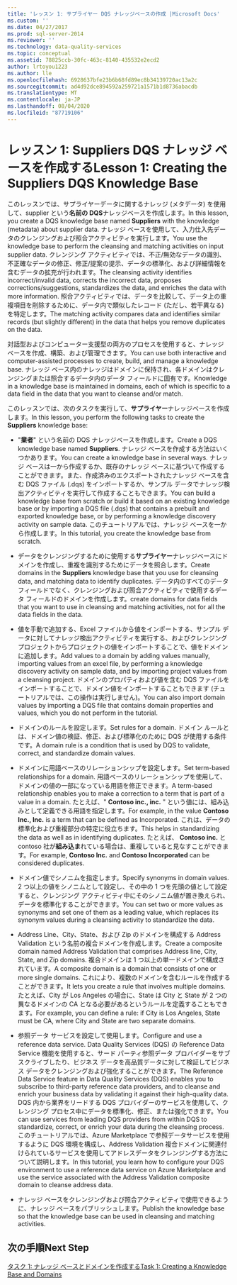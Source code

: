 ```yaml
---
title: 'レッスン 1: サプライヤー DQS ナレッジベースの作成 |Microsoft Docs'
ms.custom: ''
ms.date: 04/27/2017
ms.prod: sql-server-2014
ms.reviewer: ''
ms.technology: data-quality-services
ms.topic: conceptual
ms.assetid: 78825ccb-30fc-463c-8140-435532e2ecd2
author: lrtoyou1223
ms.author: lle
ms.openlocfilehash: 6928637bfe23b6b68fd89ec8b34139720ac13a2c
ms.sourcegitcommit: ad4d92dce894592a259721a1571b1d8736abacdb
ms.translationtype: MT
ms.contentlocale: ja-JP
ms.lasthandoff: 08/04/2020
ms.locfileid: "87719106"
---
```

# <a name="lesson-1-creating-the-suppliers-dqs-knowledge-base"></a><span data-ttu-id="5967a-102">レッスン 1: Suppliers DQS ナレッジ ベースを作成する</span><span class="sxs-lookup"><span data-stu-id="5967a-102">Lesson 1: Creating the Suppliers DQS Knowledge Base</span></span>
  <span data-ttu-id="5967a-103">このレッスンでは、サプライヤーデータに関するナレッジ (メタデータ) を使用して、supplier という**名前の DQS**ナレッジベースを作成します。</span><span class="sxs-lookup"><span data-stu-id="5967a-103">In this lesson, you create a DQS knowledge base named **Suppliers** with the knowledge (metadata) about supplier data.</span></span> <span data-ttu-id="5967a-104">ナレッジ ベースを使用して、入力仕入先データのクレンジングおよび照合アクティビティを実行します。</span><span class="sxs-lookup"><span data-stu-id="5967a-104">You use the knowledge base to perform the cleansing and matching activities on input supplier data.</span></span> <span data-ttu-id="5967a-105">クレンジング アクティビティでは、不正/無効なデータの識別、不正確なデータの修正、修正/提案の提示、データの標準化、および詳細情報を含むデータの拡充が行われます。</span><span class="sxs-lookup"><span data-stu-id="5967a-105">The cleansing activity identifies incorrect/invalid data, corrects the incorrect data, proposes corrections/suggestions, standardizes the data, and enriches the data with more information.</span></span> <span data-ttu-id="5967a-106">照合アクティビティでは、データを比較して、データ上の重複項目を削除するために、データ内で類似したレコード (ただし、若干異なる) を特定します。</span><span class="sxs-lookup"><span data-stu-id="5967a-106">The matching activity compares data and identifies similar records (but slightly different) in the data that helps you remove duplicates on the data.</span></span>  
  
 <span data-ttu-id="5967a-107">対話型およびコンピューター支援型の両方のプロセスを使用すると、ナレッジ ベースを作成、構築、および管理できます。</span><span class="sxs-lookup"><span data-stu-id="5967a-107">You can use both interactive and computer-assisted processes to create, build, and manage a knowledge base.</span></span> <span data-ttu-id="5967a-108">ナレッジ ベース内のナレッジはドメインに保持され、各ドメインはクレンジングまたは照合するデータ内のデータ フィールドに固有です。</span><span class="sxs-lookup"><span data-stu-id="5967a-108">Knowledge in a knowledge base is maintained in domains, each of which is specific to a data field in the data that you want to cleanse and/or match.</span></span>  
  
 <span data-ttu-id="5967a-109">このレッスンでは、次のタスクを実行して、**サプライヤー**ナレッジベースを作成します。</span><span class="sxs-lookup"><span data-stu-id="5967a-109">In this lesson, you perform the following tasks to create the **Suppliers** knowledge base:</span></span>  
  
-   <span data-ttu-id="5967a-110">"**業者**" という名前の DQS ナレッジベースを作成します。</span><span class="sxs-lookup"><span data-stu-id="5967a-110">Create a DQS knowledge base named **Suppliers**.</span></span> <span data-ttu-id="5967a-111">ナレッジ ベースを作成する方法はいくつかあります。</span><span class="sxs-lookup"><span data-stu-id="5967a-111">You can create a knowledge base in several ways.</span></span> <span data-ttu-id="5967a-112">ナレッジ ベースは一から作成するか、既存のナレッジ ベースに基づいて作成することができます。また、作成済みのエクスポートされたナレッジ ベースを含む DQS ファイル (.dqs) をインポートするか、サンプル データでナレッジ検出アクティビティを実行して作成することもできます。</span><span class="sxs-lookup"><span data-stu-id="5967a-112">You can build a knowledge base from scratch or build it based on an existing knowledge base or by importing a DQS file (.dqs) that contains a prebuilt and exported knowledge base, or by performing a knowledge discovery activity on sample data.</span></span> <span data-ttu-id="5967a-113">このチュートリアルでは、ナレッジ ベースを一から作成します。</span><span class="sxs-lookup"><span data-stu-id="5967a-113">In this tutorial, you create the knowledge base from scratch.</span></span>  
  
-   <span data-ttu-id="5967a-114">データをクレンジングするために使用する**サプライヤー**ナレッジベースにドメインを作成し、重複を識別するためにデータを照合します。</span><span class="sxs-lookup"><span data-stu-id="5967a-114">Create domains in the **Suppliers** knowledge base that you use for cleansing data, and matching data to identify duplicates.</span></span> <span data-ttu-id="5967a-115">データ内のすべてのデータ フィールドでなく、クレンジングおよび照合アクティビティで使用するデータ フィールドのドメインを作成します。</span><span class="sxs-lookup"><span data-stu-id="5967a-115">create domains for data fields that you want to use in cleansing and matching activities, not for all the data fields in the data.</span></span>  
  
-   <span data-ttu-id="5967a-116">値を手動で追加する、Excel ファイルから値をインポートする、サンプル データに対してナレッジ検出アクティビティを実行する、およびクレンジング プロジェクトからプロジェクトの値をインポートすることで、値をドメインに追加します。</span><span class="sxs-lookup"><span data-stu-id="5967a-116">Add values to a domain by adding values manually, importing values from an excel file, by performing a knowledge discovery activity on sample data, and by importing project values from a cleansing project.</span></span> <span data-ttu-id="5967a-117">ドメインのプロパティおよび値を含む DQS ファイルをインポートすることで、ドメイン値をインポートすることもできます (チュートリアルでは、この操作は実行しません)。</span><span class="sxs-lookup"><span data-stu-id="5967a-117">You can also import domain values by importing a DQS file that contains domain properties and values, which you do not perform in the tutorial.</span></span>  
  
-   <span data-ttu-id="5967a-118">ドメインのルールを設定します。</span><span class="sxs-lookup"><span data-stu-id="5967a-118">Set rules for a domain.</span></span> <span data-ttu-id="5967a-119">ドメイン ルールとは、ドメイン値の検証、修正、および標準化のために DQS が使用する条件です。</span><span class="sxs-lookup"><span data-stu-id="5967a-119">A domain rule is a condition that is used by DQS to validate, correct, and standardize domain values.</span></span>  
  
-   <span data-ttu-id="5967a-120">ドメインに用語ベースのリレーションシップを設定します。</span><span class="sxs-lookup"><span data-stu-id="5967a-120">Set term-based relationships for a domain.</span></span> <span data-ttu-id="5967a-121">用語ベースのリレーションシップを使用して、ドメインの値の一部になっている用語を修正できます。</span><span class="sxs-lookup"><span data-stu-id="5967a-121">A term-based relationship enables you to make a correction to a term that is part of a value in a domain.</span></span> <span data-ttu-id="5967a-122">たとえば、" **Contoso inc., inc.** " という値には、組み込みとして定義できる用語を指定します。</span><span class="sxs-lookup"><span data-stu-id="5967a-122">For example, in the value **Contoso Inc., Inc.** is a term that can be defined as Incorporated.</span></span> <span data-ttu-id="5967a-123">これは、データの標準化および重複部分の特定に役立ちます。</span><span class="sxs-lookup"><span data-stu-id="5967a-123">This helps in standardizing the data as well as in identifying duplicates.</span></span> <span data-ttu-id="5967a-124">たとえば、 **Contoso inc.** と contoso 社が**組み込ま**れている場合は、重複していると見なすことができます。</span><span class="sxs-lookup"><span data-stu-id="5967a-124">For example, **Contoso Inc.** and **Contoso Incorporated** can be considered duplicates.</span></span>  
  
-   <span data-ttu-id="5967a-125">ドメイン値でシノニムを指定します。</span><span class="sxs-lookup"><span data-stu-id="5967a-125">Specify synonyms in domain values.</span></span> <span data-ttu-id="5967a-126">2 つ以上の値をシノニムとして設定し、その中の 1 つを先頭の値として設定すると、クレンジング アクティビティ中にそのシノニム値が置き換えられ、データを標準化することができます。</span><span class="sxs-lookup"><span data-stu-id="5967a-126">You can set two or more values as synonyms and set one of them as a leading value, which replaces its synonym values during a cleansing activity to standardize the data.</span></span>  
  
-   <span data-ttu-id="5967a-127">Address Line、City、State、および Zip のドメインを構成する Address Validation という名前の複合ドメインを作成します。</span><span class="sxs-lookup"><span data-stu-id="5967a-127">Create a composite domain named Address Validation that comprises Address line, City, State, and Zip domains.</span></span> <span data-ttu-id="5967a-128">複合ドメインは 1 つ以上の単一ドメインで構成されています。</span><span class="sxs-lookup"><span data-stu-id="5967a-128">A composite domain is a domain that consists of one or more single domains.</span></span> <span data-ttu-id="5967a-129">これにより、複数のドメインを含むルールを作成することができます。</span><span class="sxs-lookup"><span data-stu-id="5967a-129">It lets you create a rule that involves multiple domains.</span></span> <span data-ttu-id="5967a-130">たとえば、City が Los Angeles の場合に、State は City と State が 2 つの異なるドメインの CA となる必要があるというルールを定義することもできます。</span><span class="sxs-lookup"><span data-stu-id="5967a-130">For example, you can define a rule: if City is Los Angeles, State must be CA, where City and State are two separate domains.</span></span>  
  
-   <span data-ttu-id="5967a-131">参照データ サービスを設定して使用します。</span><span class="sxs-lookup"><span data-stu-id="5967a-131">Configure and use a reference data service.</span></span> <span data-ttu-id="5967a-132">Data Quality Services (DQS) の Reference Data Service 機能を使用すると、サード パーティ参照データ プロバイダーをサブスクライブしたり、ビジネス データを高品質データに対して検証してビジネス データをクレンジングおよび強化することができます。</span><span class="sxs-lookup"><span data-stu-id="5967a-132">The Reference Data Service feature in Data Quality Services (DQS) enables you to subscribe to third-party reference data providers, and to cleanse and enrich your business data by validating it against their high-quality data.</span></span> <span data-ttu-id="5967a-133">DQS 内から業界をリードする DQS プロバイダーのサービスを使用して、クレンジング プロセス中にデータを標準化、修正、または強化できます。</span><span class="sxs-lookup"><span data-stu-id="5967a-133">You can use services from leading DQS providers from within DQS to standardize, correct, or enrich your data during the cleansing process.</span></span> <span data-ttu-id="5967a-134">このチュートリアルでは、Azure Marketplace で参照データサービスを使用するように DQS 環境を構成し、Address Validation 複合ドメインに関連付けられているサービスを使用してアドレスデータをクレンジングする方法について説明します。</span><span class="sxs-lookup"><span data-stu-id="5967a-134">In this tutorial, you learn how to configure your DQS environment to use a reference data service on Azure Marketplace and use the service associated with the Address Validation composite domain to cleanse address data.</span></span>  
  
-   <span data-ttu-id="5967a-135">ナレッジ ベースをクレンジングおよび照合アクティビティで使用できるように、ナレッジ ベースをパブリッシュします。</span><span class="sxs-lookup"><span data-stu-id="5967a-135">Publish the knowledge base so that the knowledge base can be used in cleansing and matching activities.</span></span>  
  
## <a name="next-step"></a><span data-ttu-id="5967a-136">次の手順</span><span class="sxs-lookup"><span data-stu-id="5967a-136">Next Step</span></span>  
 [<span data-ttu-id="5967a-137">タスク 1: ナレッジ ベースとドメインを作成する</span><span class="sxs-lookup"><span data-stu-id="5967a-137">Task 1: Creating a Knowledge Base and Domains</span></span>](../../2014/tutorials/task-1-creating-a-knowledge-base-and-domains.md)  
  
  

